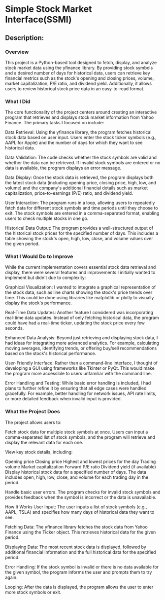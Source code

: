 # Simple Stock Market Interface(SSMI)
## Description:
### Overview
This project is a Python-based tool designed to fetch, display, and analyze stock market data using the yfinance library. By providing stock symbols and a desired number of days for historical data, users can retrieve key financial metrics such as the stock's opening and closing prices, volume, market capitalization, P/E ratio, and dividend yield. Additionally, it allows users to review historical stock price data in an easy-to-read format.

### What I Did
The core functionality of the project centers around creating an interactive program that retrieves and displays stock market information from Yahoo Finance. The primary tasks I focused on include:

Data Retrieval: Using the yfinance library, the program fetches historical stock data based on user input. Users enter the stock ticker symbols (e.g., AAPL for Apple) and the number of days for which they want to see historical data.

Data Validation: The code checks whether the stock symbols are valid and whether the data can be retrieved. If invalid stock symbols are entered or no data is available, the program displays an error message.

Data Display: Once the stock data is retrieved, the program displays both the latest stock data (including opening price, closing price, high, low, and volume) and the company's additional financial details such as market capitalization, price-to-earnings (P/E) ratio, and dividend yield.

User Interaction: The program runs in a loop, allowing users to repeatedly fetch data for different stock symbols and time periods until they choose to exit. The stock symbols are entered in a comma-separated format, enabling users to check multiple stocks in one go.

Historical Data Output: The program provides a well-structured output of the historical stock prices for the specified number of days. This includes a table showing the stock's open, high, low, close, and volume values over the given period.

### What I Would Do to Improve
While the current implementation covers essential stock data retrieval and display, there were several features and improvements I initially wanted to implement but didn't due to complexity:

Graphical Visualization: I wanted to integrate a graphical representation of the stock data, such as line charts showing the stock's price trends over time. This could be done using libraries like matplotlib or plotly to visually display the stock's performance.

Real-Time Data Updates: Another feature I considered was incorporating real-time data updates. Instead of only fetching historical data, the program could have had a real-time ticker, updating the stock price every few seconds.

Enhanced Data Analysis: Beyond just retrieving and displaying stock data, I had ideas for integrating more advanced analytics. For example, calculating moving averages, identifying trends, or offering buy/sell recommendations based on the stock's historical performance.

User-Friendly Interface: Rather than a command-line interface, I thought of developing a GUI using frameworks like Tkinter or PyQt. This would make the program more accessible to users unfamiliar with the command line.

Error Handling and Testing: While basic error handling is included, I had plans to further refine it by ensuring that all edge cases were handled gracefully. For example, better handling for network issues, API rate limits, or more detailed feedback when invalid input is provided.

### What the Project Does
The project allows users to:

Fetch stock data for multiple stock symbols at once. Users can input a comma-separated list of stock symbols, and the program will retrieve and display the relevant data for each one.

View key stock details, including:

Opening price
Closing price
Highest and lowest prices for the day
Trading volume
Market capitalization
Forward P/E ratio
Dividend yield (if available)
Display historical stock data for a specified number of days. The data includes open, high, low, close, and volume for each trading day in the period.

Handle basic user errors. The program checks for invalid stock symbols and provides feedback when the symbol is incorrect or the data is unavailable.

How It Works
User Input: The user inputs a list of stock symbols (e.g., AAPL, TSLA) and specifies how many days of historical data they want to see.

Fetching Data: The yfinance library fetches the stock data from Yahoo Finance using the Ticker object. This retrieves historical data for the given period.

Displaying Data: The most recent stock data is displayed, followed by additional financial information and the full historical data for the specified period.

Error Handling: If the stock symbol is invalid or there is no data available for the given symbol, the program informs the user and prompts them to try again.

Looping: After the data is displayed, the program allows the user to enter more stock symbols or exit.

